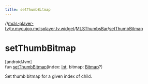 ```yaml
---
title: setThumbBitmap
---
```

//[mcls-player-tv](../../../index.html)/[tv.mycujoo.mclsplayer.tv.widget](../index.html)/[MLSThumbsBar](index.html)/[setThumbBitmap](set-thumb-bitmap.html)



# setThumbBitmap



[androidJvm]\
fun [setThumbBitmap](set-thumb-bitmap.html)(index: [Int](https://kotlinlang.org/api/latest/jvm/stdlib/kotlin/-int/index.html), bitmap: [Bitmap](https://developer.android.com/reference/kotlin/android/graphics/Bitmap.html)?)



Set thumb bitmap for a given index of child.




